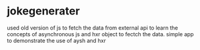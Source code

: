 # jokegenerater 
used old version of js to fetch the data from external api to learn the concepts of asynchronous js and hxr object to fectch the data.
simple app to demonstrate the use of aysh and hxr
